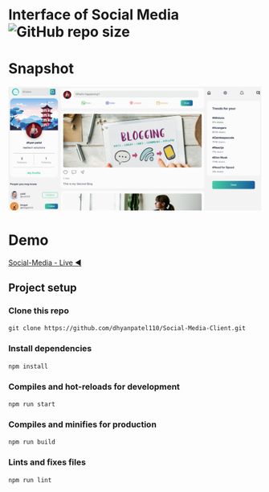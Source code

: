 # Interface of Social Media ![GitHub repo size](https://img.shields.io/github/repo-size/dhyanpatel110/Social-Media-Client)

# Snapshot

![Interface of Social Media](SocialMedia.png)

# Demo

[Social-Media - Live ◀️](https://social-media-dhyanpatel110.vercel.app/)


## Project setup

### Clone this repo

```
git clone https://github.com/dhyanpatel110/Social-Media-Client.git

```

### Install dependencies

```
npm install
```

### Compiles and hot-reloads for development

```
npm run start
```

### Compiles and minifies for production

```
npm run build
```

### Lints and fixes files

```
npm run lint
```
